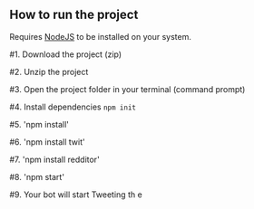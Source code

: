 ## How to run the project
Requires [NodeJS](https://nodejs.org) to be installed on your system.  

#1. Download the project (zip)

#2. Unzip the project

#3. Open the project folder in your terminal (command prompt)

#4. Install dependencies `npm init`

#5. 'npm install'

#6. 'npm install twit'

#7. 'npm install redditor'

#8. 'npm start'

#9. Your bot will start Tweeting th e
